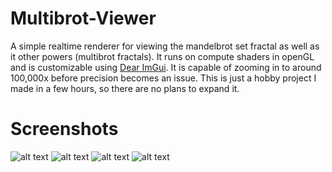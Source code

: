 # Multibrot-Viewer

A simple realtime renderer for viewing the mandelbrot set fractal as well as it other powers (multibrot fractals). It runs on compute shaders in openGL and is customizable using [Dear ImGui](https://github.com/ocornut/imgui). It is capable of zooming in to around 100,000x before precision becomes an issue. This is just a hobby project I made in a few hours, so there are no plans to expand it.

# Screenshots

![alt text](https://github.com/frozein/Multibrot-Viewer/blob/master/assets/screenshots/1.png)
![alt text](https://github.com/frozein/Multibrot-Viewer/blob/master/assets/screenshots/2.png)
![alt text](https://github.com/frozein/Multibrot-Viewer/blob/master/assets/screenshots/3.png)
![alt text](https://github.com/frozein/Multibrot-Viewer/blob/master/assets/screenshots/4.png)
